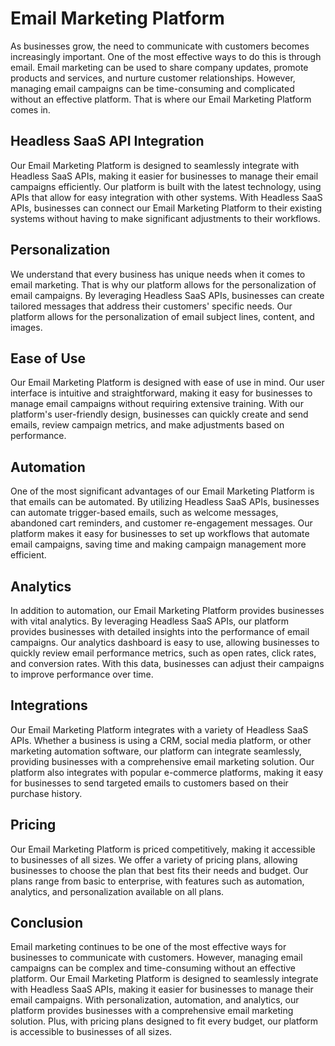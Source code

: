 # Email Marketing Platform

As businesses grow, the need to communicate with customers becomes increasingly important. One of the most effective ways to do this is through email. Email marketing can be used to share company updates, promote products and services, and nurture customer relationships. However, managing email campaigns can be time-consuming and complicated without an effective platform. That is where our Email Marketing Platform comes in.

## Headless SaaS API Integration

Our Email Marketing Platform is designed to seamlessly integrate with Headless SaaS APIs, making it easier for businesses to manage their email campaigns efficiently. Our platform is built with the latest technology, using APIs that allow for easy integration with other systems. With Headless SaaS APIs, businesses can connect our Email Marketing Platform to their existing systems without having to make significant adjustments to their workflows.

## Personalization

We understand that every business has unique needs when it comes to email marketing. That is why our platform allows for the personalization of email campaigns. By leveraging Headless SaaS APIs, businesses can create tailored messages that address their customers' specific needs. Our platform allows for the personalization of email subject lines, content, and images.

## Ease of Use

Our Email Marketing Platform is designed with ease of use in mind. Our user interface is intuitive and straightforward, making it easy for businesses to manage email campaigns without requiring extensive training. With our platform's user-friendly design, businesses can quickly create and send emails, review campaign metrics, and make adjustments based on performance.

## Automation

One of the most significant advantages of our Email Marketing Platform is that emails can be automated. By utilizing Headless SaaS APIs, businesses can automate trigger-based emails, such as welcome messages, abandoned cart reminders, and customer re-engagement messages. Our platform makes it easy for businesses to set up workflows that automate email campaigns, saving time and making campaign management more efficient.

## Analytics

In addition to automation, our Email Marketing Platform provides businesses with vital analytics. By leveraging Headless SaaS APIs, our platform provides businesses with detailed insights into the performance of email campaigns. Our analytics dashboard is easy to use, allowing businesses to quickly review email performance metrics, such as open rates, click rates, and conversion rates. With this data, businesses can adjust their campaigns to improve performance over time.

## Integrations

Our Email Marketing Platform integrates with a variety of Headless SaaS APIs. Whether a business is using a CRM, social media platform, or other marketing automation software, our platform can integrate seamlessly, providing businesses with a comprehensive email marketing solution. Our platform also integrates with popular e-commerce platforms, making it easy for businesses to send targeted emails to customers based on their purchase history.

## Pricing

Our Email Marketing Platform is priced competitively, making it accessible to businesses of all sizes. We offer a variety of pricing plans, allowing businesses to choose the plan that best fits their needs and budget. Our plans range from basic to enterprise, with features such as automation, analytics, and personalization available on all plans.

## Conclusion

Email marketing continues to be one of the most effective ways for businesses to communicate with customers. However, managing email campaigns can be complex and time-consuming without an effective platform. Our Email Marketing Platform is designed to seamlessly integrate with Headless SaaS APIs, making it easier for businesses to manage their email campaigns. With personalization, automation, and analytics, our platform provides businesses with a comprehensive email marketing solution. Plus, with pricing plans designed to fit every budget, our platform is accessible to businesses of all sizes.